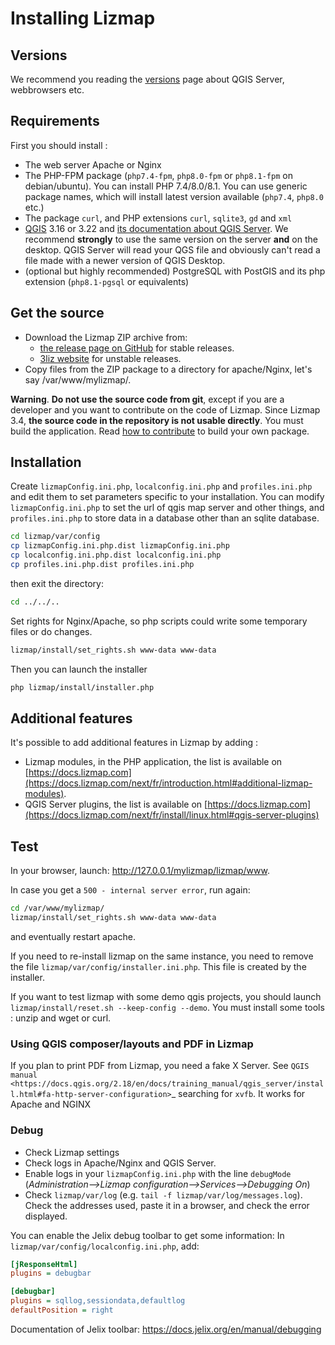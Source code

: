 # Installing Lizmap

## Versions

We recommend you reading the [versions](https://github.com/3liz/lizmap-web-client/wiki/Versions) page about
QGIS Server, webbrowsers etc.

## Requirements

First you should install :

- The web server Apache or Nginx
- The PHP-FPM package (`php7.4-fpm`, `php8.0-fpm` or  `php8.1-fpm` on debian/ubuntu).
  You can install PHP 7.4/8.0/8.1. You can use generic package names, which will install latest
  version available (`php7.4`, `php8.0` etc.)
- The package `curl`, and PHP extensions `curl`, `sqlite3`, `gd` and `xml`
- [QGIS](http://qgis.org/en/site/forusers/download.html) 3.16 or 3.22
and [its documentation about QGIS Server](https://docs.qgis.org/3.22/en/docs/server_manual/index.html).
  We recommend **strongly** to use the same version on the server **and** on the desktop. QGIS Server will read
  your QGS file and obviously can't read a file made with a newer version of QGIS Desktop.
- (optional but highly recommended) PostgreSQL with PostGIS and its php extension (`php8.1-pgsql` or equivalents)

## Get the source

- Download the Lizmap ZIP archive from:
  - [the release page on GitHub](https://github.com/3liz/lizmap-web-client/releases) for stable releases.
  - [3liz website](https://packages.3liz.org/pub/lizmap/unstable/) for unstable releases.
- Copy files from the ZIP package to a directory for apache/Nginx, let's say  /var/www/mylizmap/.

**Warning**. **Do not use the source code from git**, except if you
are a developer and you want to contribute on the code of Lizmap.
Since Lizmap 3.4, **the source code in the repository is not usable directly**.
You must build the application. Read [how to contribute](./CONTRIBUTING.md) to build your own package.

## Installation

Create `lizmapConfig.ini.php`, `localconfig.ini.php` and `profiles.ini.php` and edit them
to set parameters specific to your installation. You can modify `lizmapConfig.ini.php`
to set the url of qgis map server and other things, and `profiles.ini.php` to store
data in a database other than an sqlite database.

```bash
cd lizmap/var/config
cp lizmapConfig.ini.php.dist lizmapConfig.ini.php
cp localconfig.ini.php.dist localconfig.ini.php
cp profiles.ini.php.dist profiles.ini.php
```

then exit the directory:

```bash
cd ../../..
```

Set rights for Nginx/Apache, so php scripts could write some temporary files or do changes.

```bash
lizmap/install/set_rights.sh www-data www-data
```

Then you can launch the installer

```bash
php lizmap/install/installer.php
```

## Additional features

It's possible to add additional features in Lizmap by adding :

* Lizmap modules, in the PHP application, the list is available on
  [https://docs.lizmap.com](https://docs.lizmap.com/next/fr/introduction.html#additional-lizmap-modules).
* QGIS Server plugins, the list is available on
  [https://docs.lizmap.com](https://docs.lizmap.com/next/fr/install/linux.html#qgis-server-plugins)

## Test

In your browser, launch: http://127.0.0.1/mylizmap/lizmap/www.

In case you get a ``500 - internal server error``, run again:

```bash
cd /var/www/mylizmap/
lizmap/install/set_rights.sh www-data www-data
```
and eventually restart apache.

If you need to re-install lizmap on the same instance, you need to remove the file `lizmap/var/config/installer.ini.php`. This file is created by the installer.

If you want to test lizmap with some demo qgis projects, you should launch
`lizmap/install/reset.sh --keep-config --demo`. You must install some
tools : unzip and wget or curl.


### Using QGIS composer/layouts and PDF in Lizmap

If you plan to print PDF from Lizmap, you need a fake X Server.
See `QGIS manual <https://docs.qgis.org/2.18/en/docs/training_manual/qgis_server/install.html#fa-http-server-configuration>`_ searching for `xvfb`.
It works for Apache and NGINX

### Debug

* Check Lizmap settings
* Check logs in Apache/Nginx and QGIS Server.
* Enable logs in your `lizmapConfig.ini.php` with the line `debugMode` (*Administration-->Lizmap configuration-->Services-->Debugging On*)
* Check `lizmap/var/log` (e.g. `tail -f lizmap/var/log/messages.log`). Check the addresses used, paste it in a browser, and check the error displayed.

You can enable the Jelix debug toolbar to get some information:
In `lizmap/var/config/localconfig.ini.php`, add:
```ini
[jResponseHtml]
plugins = debugbar

[debugbar]
plugins = sqllog,sessiondata,defaultlog
defaultPosition = right
```
Documentation of Jelix toolbar: https://docs.jelix.org/en/manual/debugging
